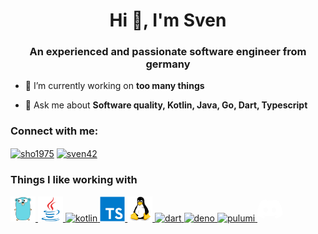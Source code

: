 <h1 align="center">Hi 👋, I'm Sven</h1>
<h3 align="center">An experienced and passionate software engineer from germany</h3>

- 🔭 I’m currently working on **too many things**

- 💬 Ask me about **Software quality, Kotlin, Java, Go, Dart, Typescript**

<h3 align="left">Connect with me:</h3>
<p align="left">
<a href="https://twitter.com/sho1975" target="blank"><img align="center" src="https://raw.githubusercontent.com/rahuldkjain/github-profile-readme-generator/master/src/images/icons/Social/twitter.svg" alt="sho1975" height="30" width="40" /></a>
<a href="https://linkedin.com/in/sven42" target="blank"><img align="center" src="https://raw.githubusercontent.com/rahuldkjain/github-profile-readme-generator/master/src/images/icons/Social/linked-in-alt.svg" alt="sven42" height="30" width="40" /></a>
</p>

<h3 align="left">Things I like working with</h3>
<p align="left">
  <a href="https://golang.org" target="_blank" rel="noreferrer">
    <img src="https://raw.githubusercontent.com/devicons/devicon/master/icons/go/go-original.svg" alt="go" width="40" height="40"/>
  </a>
  <a href="https://www.java.com" target="_blank" rel="noreferrer">
    <img src="https://raw.githubusercontent.com/devicons/devicon/master/icons/java/java-original.svg" alt="java" width="40" height="40"/>
  </a>
  <a href="https://kotlinlang.org" target="_blank" rel="noreferrer">
    <img src="https://www.vectorlogo.zone/logos/kotlinlang/kotlinlang-icon.svg" alt="kotlin" width="40" height="40"/>
  </a>
  <a href="https://www.typescriptlang.org/" target="_blank" rel="noreferrer">
    <img src="https://raw.githubusercontent.com/devicons/devicon/master/icons/typescript/typescript-original.svg" alt="typescript" width="40" height="40"/>
  </a>
  <a href="https://www.linux.org/" target="_blank" rel="noreferrer">
    <img src="https://raw.githubusercontent.com/devicons/devicon/master/icons/linux/linux-original.svg" alt="linux" width="40" height="40"/>
  </a>
  <a href="https://dart.dev" target="_blank" rel="noreferrer">
    <img src="https://www.vectorlogo.zone/logos/dartlang/dartlang-icon.svg" alt="dart" width="40" height="40"/>
  </a>
  <a href="https://deno.com" target="_blank" rel="noreferrer">
    <img src="https://deno.com/logos/icon-light.svg" alt="deno" width="40" height="40"/>
  </a>
  <a href="https://pulumi.com" target="_blank" rel="noreferrer">
    <img src="https://www.pulumi.com/logos/brand/avatar-on-black.svg" alt="pulumi" width="40" height="40"/>
  </a>
<a href="https://dagger.io" target="_blank" rel="noreferrer">
  <img 
    src="data:image/svg+xml,%3Csvg xmlns='http://www.w3.org/2000/svg' viewBox='0 0 20.022 15.175' fill='white'%3E%3Cpath d='M16.961 1.271C15.645 0.669 14.256 0.241 12.83 0C12.635 0.349 12.458 0.708 12.301 1.076C10.781 0.847 9.236 0.847 7.717 1.076C7.559 0.708 7.383 0.349 7.187 0C5.76 0.243 4.37 0.672 3.054 1.274C0.439 5.142 -0.269 8.913 0.085 12.631C1.616 13.763 3.329 14.623 5.151 15.175C5.561 14.623 5.924 14.038 6.236 13.425C5.644 13.204 5.072 12.931 4.528 12.609C4.671 12.506 4.811 12.398 4.946 12.294C8.154 13.803 11.868 13.803 15.076 12.294C15.213 12.406 15.353 12.513 15.494 12.609C14.949 12.931 14.376 13.205 13.783 13.427C14.094 14.039 14.457 14.624 14.868 15.175C16.691 14.625 18.406 13.765 19.937 12.633C20.353 8.321 19.227 4.584 16.961 1.271ZM6.685 10.345C5.698 10.345 4.882 9.449 4.882 8.346C4.882 7.244 5.669 6.34 6.682 6.34C7.694 6.34 8.504 7.244 8.487 8.346C8.469 9.449 7.691 10.345 6.685 10.345ZM13.337 10.345C12.348 10.345 11.535 9.449 11.535 8.346C11.535 7.244 12.323 6.34 13.337 6.34C14.351 6.34 15.154 7.244 15.137 8.346C15.12 9.449 14.343 10.345 13.337 10.345Z'/%3E%3C/svg%3E" 
    alt="Discord" 
    width="40" 
    height="40" 
    style="image-rendering:pixelated;"
  />
</a>
  
</p>

